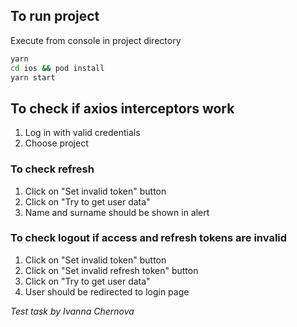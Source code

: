 ## To run project
Execute from console in project directory

```bash
yarn
cd ios && pod install
yarn start
```
## To check if axios interceptors work
1. Log in with valid credentials
2. Choose project
### To check refresh
1. Click on "Set invalid token" button
2. Click on "Try to get user data"
3. Name and surname should be shown in alert
### To check logout if access and refresh tokens are invalid
1. Click on "Set invalid token" button
2. Click on "Set invalid refresh token" button
3. Click on "Try to get user data"
4. User should be redirected to login page

*Test task by Ivanna Chernova*
